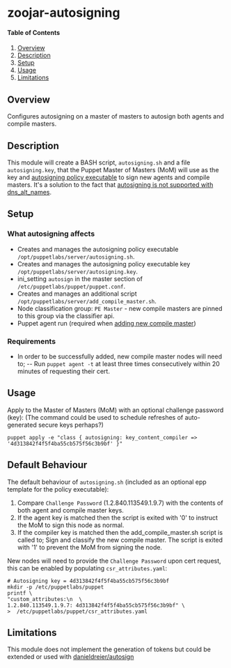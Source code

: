 # zoojar-autosigning
#### Table of Contents

1. [Overview](#overview)
2. [Description](#description)
3. [Setup](#setup)
4. [Usage](#usage)
5. [Limitations](#limitations)

## Overview
Configures autosigning on a master of masters to autosign both agents and compile masters.

## Description
This module will create a BASH script, `autosigning.sh` and a file `autosigning.key`, 
that the Puppet Master of Masters (MoM) will use as the key and [autosigning policy executable](https://docs.puppet.com/puppet/latest/reference/ssl_autosign.html#policy-based-autosigning) to sign new agents and compile masters. 
It's a solution to the fact that [autosigning is not supported with dns_alt_names](https://tickets.puppetlabs.com/browse/SERVER-572).

## Setup
### What autosigning affects
* Creates and manages the autosigning policy executable `/opt/puppetlabs/server/autosigning.sh`.
* Creates and manages the autosigning policy executable key `/opt/puppetlabs/server/autosigning.key`.
* ini_setting `autosign` in the master section of `/etc/puppetlabs/puppet/puppet.conf`.
* Creates and manages an additional script `/opt/puppetlabs/server/add_compile_master.sh`.
* Node classification group: `PE Master` - new compile masters are pinned to this group via the classifier api.
* Puppet agent run (required when [adding new compile master](https://docs.puppet.com/pe/latest/install_multimaster.html#step-4-run-puppet-on-selected-nodes))

### Requirements
* In order to be successfully added, new compile master nodes will need to; 
-- Run `puppet agent -t` at least three times consecutively within 20 minutes of requesting their cert.

## Usage
Apply to the Master of Masters (MoM) with an optional challenge password (key):
(The command could be used to schedule refreshes of auto-generated secure keys perhaps?)
```
puppet apply -e "class { autosigning: key_content_compiler => '4d313842f4f5f4ba55cb575f56c3b9bf' }"
```

## Default Behaviour
The default behaviour of `autosigning.sh` (included as an optional epp template for the policy executable):

1. Compare `Challenge Password` (1.2.840.113549.1.9.7) with the contents of both agent and compile master keys.
2. If the agent key is matched then the script is exited with '0' to instruct the MoM to sign this node as normal.
3. If the compiler key is matched then the add_compile_master.sh script is called to;
Sign and classify the new compile master.
The script is exited with '1' to prevent the MoM from signing the node.

New nodes will need to provide the `Challenge Password` upon cert request, 
this can be enabled by populating `csr_attributes.yaml`:

```
# Autosigning key = 4d313842f4f5f4ba55cb575f56c3b9bf
mkdir -p /etc/puppetlabs/puppet
printf \
"custom_attributes:\n  \
1.2.840.113549.1.9.7: 4d313842f4f5f4ba55cb575f56c3b9bf" \
>  /etc/puppetlabs/puppet/csr_attributes.yaml 
```

## Limitations
This module does not implement the generation of tokens but could be extended or used with [danieldreier/autosign](https://forge.puppet.com/danieldreier/autosign)
